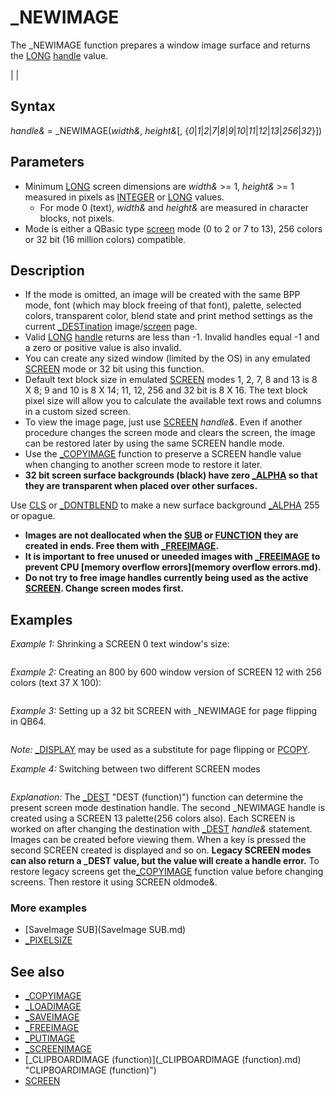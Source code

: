# _NEWIMAGE

The _NEWIMAGE function prepares a window image surface and returns the [LONG](LONG.md) [handle](handle.md) value.

  

|  |

## Syntax

*handle&* = _NEWIMAGE(*width&*, *height&*[, {*0*|*1*|*2*|*7*|*8*|*9*|*10*|*11*|*12*|*13*|*256*|*32*}])
  

## Parameters

* Minimum [LONG](LONG.md) screen dimensions are *width&* >= 1, *height&* >= 1 measured in pixels as [INTEGER](INTEGER.md) or [LONG](LONG.md) values.
	+ For mode 0 (text), *width&* and *height&* are measured in character blocks, not pixels.
* Mode is either a QBasic type [screen](screen.md) mode (0 to 2 or 7 to 13), 256 colors or 32 bit (16 million colors) compatible.

  

## Description

* If the mode is omitted, an image will be created with the same BPP mode, font (which may block freeing of that font), palette, selected colors, transparent color, blend state and print method settings as the current [_DESTination](_DESTination.md) image/[screen](screen.md) page.
* Valid [LONG](LONG.md) [handle](handle.md) returns are less than -1. Invalid handles equal -1 and a zero or positive value is also invalid.
* You can create any sized window (limited by the OS) in any emulated [SCREEN](SCREEN.md) mode or 32 bit using this function.
* Default text block size in emulated [SCREEN](SCREEN.md) modes 1, 2, 7, 8 and 13 is 8 X 8; 9 and 10 is 8 X 14; 11, 12, 256 and 32 bit is 8 X 16. The text block pixel size will allow you to calculate the available text rows and columns in a custom sized screen.
* To view the image page, just use [SCREEN](SCREEN.md) *handle&*. Even if another procedure changes the screen mode and clears the screen, the image can be restored later by using the same SCREEN handle mode.
* Use the [_COPYIMAGE](_COPYIMAGE.md) function to preserve a SCREEN handle value when changing to another screen mode to restore it later.
* **32 bit screen surface backgrounds (black) have zero [_ALPHA](_ALPHA.md) so that they are transparent when placed over other surfaces.**

Use [CLS](CLS.md) or [_DONTBLEND](_DONTBLEND.md) to make a new surface background [_ALPHA](_ALPHA.md) 255 or opague.
* **Images are not deallocated when the [SUB](SUB.md) or [FUNCTION](FUNCTION.md) they are created in ends. Free them with [_FREEIMAGE](_FREEIMAGE.md).**
* **It is important to free unused or uneeded images with [_FREEIMAGE](_FREEIMAGE.md) to prevent CPU [memory overflow errors](memory overflow errors.md).**
* **Do not try to free image handles currently being used as the active [SCREEN](SCREEN.md). Change screen modes first.**

  

## Examples

*Example 1:* Shrinking a SCREEN 0 text window's size:

``` [SCREEN](SCREEN.md) _NEWIMAGE(28, 25, 0)  
```

  

*Example 2:* Creating an 800 by 600 window version of SCREEN 12 with 256 colors (text 37 X 100):

``` handle& = _NEWIMAGE(800, 600, 256) [SCREEN](SCREEN.md) handle&  
```

  

*Example 3:* Setting up a 32 bit SCREEN with _NEWIMAGE for page flipping in QB64.

``` SCREEN _NEWIMAGE(640, 480, 32), , 1, 0  
```

*Note:* [_DISPLAY](_DISPLAY.md) may be used as a substitute for page flipping or [PCOPY](PCOPY.md).
  

*Example 4:* Switching between two different SCREEN modes

``` [_TITLE](_TITLE.md) "Switching [SCREEN](SCREEN.md) modes" [SCREEN](SCREEN.md) _NEWIMAGE (800, 600, 256) mode1& = [_DEST](_DEST.md)               'get current screen mode handle mode2& = _NEWIMAGE (300, 200, 13)  [_DEST](_DEST.md) mode2&                  'prepare small window [COLOR](COLOR.md) 10: [LOCATE](LOCATE.md) 10, 13: [PRINT](PRINT.md) "mode2& = "; mode2& [COLOR](COLOR.md) 13: [LOCATE](LOCATE.md) 16, 16: [PRINT](PRINT.md) "First"  [_DEST](_DEST.md) mode1&  'work in main window [LOCATE](LOCATE.md) 5 [FOR](FOR.md) c = 1 [TO](TO.md) 248    Color c: [PRINT](PRINT.md) c; [NEXT](NEXT.md) [COLOR](COLOR.md) 12: [LOCATE](LOCATE.md) 20, 44: [PRINT](PRINT.md) "mode1& = "; mode1& [COLOR](COLOR.md) 11: [LOCATE](LOCATE.md) 30, 34: [PRINT](PRINT.md) "Press a key to goto Pop-up Window" [DO](DO.md): [SLEEP](SLEEP.md): [LOOP](LOOP.md) [UNTIL](UNTIL.md) [INKEY$](INKEY$.md) <> ""  [SCREEN](SCREEN.md) mode2&  'switch to small window [DO](DO.md): [SLEEP](SLEEP.md): [LOOP](LOOP.md) [UNTIL](UNTIL.md) [INKEY$](INKEY$.md) <> ""  [SCREEN](SCREEN.md) mode1&  'back to main window [COLOR](COLOR.md) 12: [LOCATE](LOCATE.md) 37, 43: [PRINT](PRINT.md) "One more time!" [DO](DO.md): [SLEEP](SLEEP.md): [LOOP](LOOP.md) [UNTIL](UNTIL.md) [INKEY$](INKEY$.md) <> ""  [SCREEN](SCREEN.md) mode2&  'back to small window [COLOR](COLOR.md) 14: [LOCATE](LOCATE.md) 16, 16: [PRINT](PRINT.md) "LAST "  
```

*Explanation:* The [_DEST](_DEST.md) "DEST (function)") function can determine the present screen mode destination handle. The second _NEWIMAGE handle is created using a SCREEN 13 palette(256 colors also). Each SCREEN is worked on after changing the destination with [_DEST](_DEST.md) *handle&* statement. Images can be created before viewing them. When a key is pressed the second SCREEN created is displayed and so on.
**Legacy SCREEN modes can also return a _DEST value, but the value will create a handle error.** To restore legacy screens get the[_COPYIMAGE](_COPYIMAGE.md) function value before changing screens. Then restore it using SCREEN oldmode&.
### More examples

* [SaveImage SUB](SaveImage SUB.md)
* [_PIXELSIZE](_PIXELSIZE.md)

  

## See also

* [_COPYIMAGE](_COPYIMAGE.md)
* [_LOADIMAGE](_LOADIMAGE.md)
* [_SAVEIMAGE](_SAVEIMAGE.md)
* [_FREEIMAGE](_FREEIMAGE.md)
* [_PUTIMAGE](_PUTIMAGE.md)
* [_SCREENIMAGE](_SCREENIMAGE.md)
* [_CLIPBOARDIMAGE (function)](_CLIPBOARDIMAGE (function).md) "CLIPBOARDIMAGE (function)")
* [SCREEN](SCREEN.md)

  
